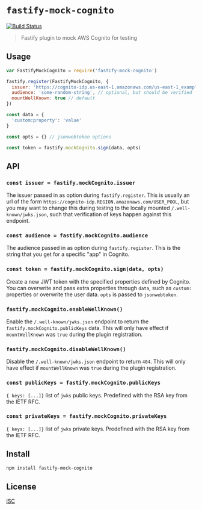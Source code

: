 # `fastify-mock-cognito`

[![Build Status](https://travis-ci.org/emilbayes/fastify-mock-cognito.svg?branch=master)](https://travis-ci.org/emilbayes/fastify-mock-cognito)

> Fastify plugin to mock AWS Cognito for testing

## Usage

```js
var FastifyMockCognito = require('fastify-mock-cognito')

fastify.register(FastifyMockCognito, {
  issuer: 'https://cognito-idp.us-east-1.amazonaws.com/us-east-1_example',
  audience: 'some-random-string', // optional, but should be verified
  mountWellKnown: true // default
})

const data = {
  'custom:property': 'value'
}

const opts = {} // jsonwebtoken options

const token = fastify.mockCognito.sign(data, opts)
```

## API

### `const issuer = fastify.mockCognito.issuer`

The issuer passed in as option during `fastify.register`. This is usually an
url of the form `https://cognito-idp.REGION.amazonaws.com/USER_POOL`,
but you may want to change this during testing to the locally mounted
`/.well-known/jwks.json`, such that verification of keys happen against this
endpoint.

### `const audience = fastify.mockCognito.audience`

The audience passed in as option during `fastify.register`. This is the string
that you get for a specific "app" in Cognito.

### `const token = fastify.mockCognito.sign(data, opts)`

Create a new JWT token with the specified properties defined by Cognito. You can
overwrite and pass extra properties through `data`, such as `custom:` properties
or overwrite the user data. `opts` is passed to `jsonwebtoken`.

### `fastify.mockCognito.enableWellKnown()`

Enable the `/.well-known/jwks.json` endpoint to return the
`fastify.mockCognito.publicKeys` data. This will only have effect if
`mountWellKnown` was `true` during the plugin registration.

### `fastify.mockCognito.disableWellKnown()`

Disable the `/.well-known/jwks.json` endpoint to return `404`.
This will only have effect if `mountWellKnown` was `true` during the plugin
registration.

### `const publicKeys = fastify.mockCognito.publicKeys`

`{ keys: [...]}` list of `jwks` public keys. Predefined with the RSA key from
the IETF RFC.

### `const privateKeys = fastify.mockCognito.privateKeys`

`{ keys: [...]}` list of `jwks` private keys. Predefined with the RSA key from
the IETF RFC.

## Install

```sh
npm install fastify-mock-cognito
```

## License

[ISC](LICENSE)
